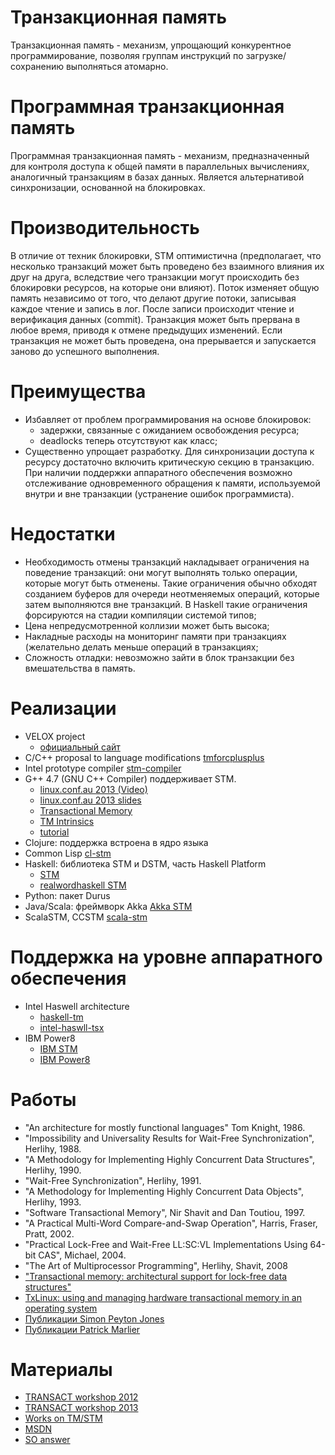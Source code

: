 Транзакционная память
=====================

Транзакционная память - механизм, упрощающий конкурентное программирование,
позволяя группам инструкций по загрузке/сохранению выполняться атомарно.

Программная транзакционная память
=================================

Программная транзакционная память - механизм, предназначенный для контроля
доступа к общей памяти в параллельных вычислениях, аналогичный транзакциям в
базах данных. Является альтернативой синхронизации, основанной на блокировках.

Производительность
==================

В отличие от техник блокировки, STM оптимистична (предполагает, что несколько
транзакций может быть проведено без взаимного влияния их друг на друга,
вследствие чего транзакции могут происходить без блокировки ресурсов, на которые
они влияют). Поток изменяет общую память независимо от того, что делают другие
потоки, записывая каждое чтение и запись в лог. После записи происходит чтение
и верификация данных (commit). Транзакция может быть прервана в любое время,
приводя к отмене предыдущих изменений. Если транзакция не может быть проведена,
она прерывается и запускается заново до успешного выполнения.

Преимущества
============

* Избавляет от проблем программирования на основе блокировок:
    * задержки, связанные с ожиданием освобождения ресурса;
	* deadlocks теперь отсутствуют как класс;
* Существенно упрощает разработку. Для синхронизации доступа к ресурсу
достаточно включить критическую секцию в транзакцию. При наличии поддержки
аппаратного обеспечения возможно отслеживание одновременного обращения к
памяти, используемой внутри и вне транзакции (устранение ошибок программиста).

Недостатки
==========
* Необходимость отмены транзакций накладывает ограничения на поведение
транзакций: они могут выполнять только операции, которые могут быть отменены.
Такие ограничения обычно обходят созданием буферов для очереди неотменяемых
операций, которые затем выполняются вне транзакций. В Haskell такие
ограничения форсируются на стадии компиляции системой типов;
* Цена непредусмотренной коллизии может быть высока;
* Накладные расходы на мониторинг памяти при транзакциях (желательно делать
меньше операций в транзакциях;
* Сложность отладки: невозможно зайти в блок транзакции без вмешательства в
память.

Реализации
==========

* VELOX project
    * [официальный сайт](http://www.velox-project.eu/)
* C/C++ proposal to language modifications
[tmforcplusplus](https://sites.google.com/site/tmforcplusplus/)
* Intel prototype compiler
[stm-compiler](http://software.intel.com/en-us/articles/intel-c-stm-compiler-prototype-edition/)
* G++ 4.7 (GNU C++ Compiler) поддерживает STM.
    * [linux.conf.au 2013 (Video)](http://youtu.be/y906i0xtP8E)
	* [linux.conf.au 2013 slides](http://www-users.cs.umn.edu/~boutcher/stm/)
	* [Transactional Memory](http://gcc.gnu.org/wiki/TransactionalMemory)
	* [TM Intrinsics](http://gcc.gnu.org/onlinedocs/gcc/X86-transactional-memory-intrinsics.html)
	* [tutorial](http://pmarlier.free.fr/gcc-tm-tut.html)
* Clojure: поддержка встроена в ядро языка
* Common Lisp
[cl-stm](http://common-lisp.net/project/cl-stm/)
* Haskell: библиотека STM и DSTM, часть Haskell Platform
    * [STM](http://www.haskell.org/haskellwiki/Software_transactional_memory)
	* [realwordhaskell STM](http://book.realworldhaskell.org/read/software-transactional-memory.html)
* Python: пакет Durus
* Java/Scala: фреймворк Akka
[Akka STM](http://doc.akka.io/docs/akka/2.1.4/java/stm.html)
* ScalaSTM, CCSTM
[scala-stm](http://nbronson.github.io/scala-stm/)

Поддержка на уровне аппаратного обеспечения	
===========================================

* Intel Haswell architecture
    * [haskell-tm](http://www.realworldtech.com/haswell-tm/)
	* [intel-haswll-tsx](http://www.bit-tech.net/news/hardware/2012/02/09/intel-haswell-tsx/)
* IBM Power8
    * [IBM STM](http://arstechnica.com/gadgets/2011/08/ibms-new-transactional-memory-make-or-break-time-for-multithreaded-revolution/)
	* [IBM Power8](http://forums.theregister.co.uk/forum/1/2013/08/27/ibm_power8_server_chip/)

Работы
======

* "An architecture for mostly functional languages" Tom Knight, 1986.
* "Impossibility and Universality Results for Wait-Free Synchronization", Herlihy, 1988.
* "A Methodology for Implementing Highly Concurrent Data Structures", Herlihy, 1990.
* "Wait-Free Synchronization", Herlihy, 1991.
* "A Methodology for Implementing Highly Concurrent Data Objects", Herlihy, 1993.
* "Software Transactional Memory", Nir Shavit and Dan Toutiou, 1997.
* "A Practical Multi-Word Compare-and-Swap Operation", Harris, Fraser, Pratt, 2002.
* "Practical Lock-Free and Wait-Free LL:SC:VL Implementations Using 64-bit CAS", Michael, 2004.
* "The Art of Multiprocessor Programming", Herlihy, Shavit, 2008
* ["Transactional memory: architectural support for lock-free data structures"](http://cs.brown.edu/~mph/HerlihyM93/herlihy93transactional.pdf)
* [TxLinux: using and managing hardware transactional memory in an operating system](http://academic.research.microsoft.com/Paper/4122780.aspx)
* [Публикации Simon Peyton Jones](https://research.microsoft.com/en-us/um/people/simonpj/papers/stm)
* [Публикации Patrick Marlier](http://pmarlier.free.fr/cv.html)

Материалы
=========

* [TRANSACT workshop 2012](http://transact2012.cse.lehigh.edu/)
* [TRANSACT workshop 2013](http://transact2013.cse.lehigh.edu/)
* [Works on TM/STM](http://research.cs.wisc.edu/trans-memory/biblio/index.html)
* [MSDN](http://blogs.msdn.com/b/devdev/archive/2005/10/20/483247.aspx)
* [SO answer](http://stackoverflow.com/questions/11255640/what-is-transactional-memory)
